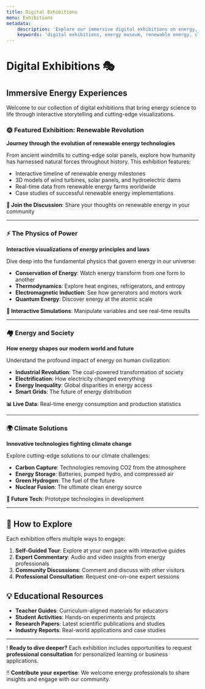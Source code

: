 ```yaml
---
title: Digital Exhibitions
menu: Exhibitions
metadata:
    description: 'Explore our immersive digital exhibitions on energy, renewable technologies, and climate solutions'
    keywords: 'digital exhibitions, energy museum, renewable energy, climate change, interactive science'
---
```


# Digital Exhibitions 🎭

## Immersive Energy Experiences

Welcome to our collection of digital exhibitions that bring energy science to life through interactive storytelling and cutting-edge visualizations.

### 🌞 Featured Exhibition: Renewable Revolution

**Journey through the evolution of renewable energy technologies**

From ancient windmills to cutting-edge solar panels, explore how humanity has harnessed natural forces throughout history. This exhibition features:

- Interactive timeline of renewable energy milestones
- 3D models of wind turbines, solar panels, and hydroelectric dams
- Real-time data from renewable energy farms worldwide
- Case studies of successful renewable energy implementations

**💬 Join the Discussion**: Share your thoughts on renewable energy in your community

---

### ⚡ The Physics of Power

**Interactive visualizations of energy principles and laws**

Dive deep into the fundamental physics that govern energy in our universe:

- **Conservation of Energy**: Watch energy transform from one form to another
- **Thermodynamics**: Explore heat engines, refrigerators, and entropy
- **Electromagnetic Induction**: See how generators and motors work
- **Quantum Energy**: Discover energy at the atomic scale

**🔬 Interactive Simulations**: Manipulate variables and see real-time results

---

### 🏘️ Energy and Society

**How energy shapes our modern world and future**

Understand the profound impact of energy on human civilization:

- **Industrial Revolution**: The coal-powered transformation of society
- **Electrification**: How electricity changed everything
- **Energy Inequality**: Global disparities in energy access
- **Smart Grids**: The future of energy distribution

**📊 Live Data**: Real-time energy consumption and production statistics

---

### 🌍 Climate Solutions

**Innovative technologies fighting climate change**

Explore cutting-edge solutions to our climate challenges:

- **Carbon Capture**: Technologies removing CO2 from the atmosphere
- **Energy Storage**: Batteries, pumped hydro, and compressed air
- **Green Hydrogen**: The fuel of the future
- **Nuclear Fusion**: The ultimate clean energy source

**🚀 Future Tech**: Prototype technologies in development

---

## 🎯 How to Explore

Each exhibition offers multiple ways to engage:

1. **Self-Guided Tour**: Explore at your own pace with interactive guides
2. **Expert Commentary**: Audio and video insights from energy professionals
3. **Community Discussions**: Comment and discuss with other visitors
4. **Professional Consultation**: Request one-on-one expert sessions

## 💡 Educational Resources

- **Teacher Guides**: Curriculum-aligned materials for educators
- **Student Activities**: Hands-on experiments and projects
- **Research Papers**: Latest scientific publications and studies
- **Industry Reports**: Real-world applications and case studies

---

! **Ready to dive deeper?** Each exhibition includes opportunities to request **professional consultation** for personalized learning or business applications.

!! **Contribute your expertise**: We welcome energy professionals to share insights and engage with our community.